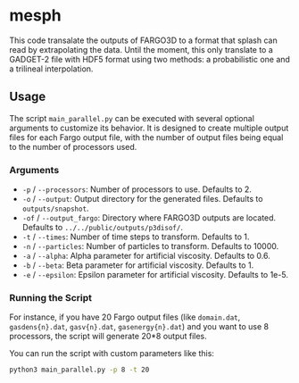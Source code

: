 # mesph

This code transalate the outputs of FARGO3D to a format that splash can read by extrapolating the data. Until the moment, this only translate to a GADGET-2 file with HDF5 format using two methods: a probabilistic one and a trilineal interpolation.

## Usage

The script `main_parallel.py` can be executed with several optional arguments to customize its behavior. It is designed to create multiple output files for each Fargo output file, with the number of output files being equal to the number of processors used.

### Arguments

- `-p` / `--processors`: Number of processors to use. Defaults to 2.
- `-o` / `--output`: Output directory for the generated files. Defaults to `outputs/snapshot`.
- `-of` / `--output_fargo`: Directory where FARGO3D outputs are located. Defaults to `../../public/outputs/p3disof/`.
- `-t` / `--times`: Number of time steps to transform. Defaults to 1.
- `-n` / `--particles`: Number of particles to transform. Defaults to 10000.
- `-a` / `--alpha`: Alpha parameter for artificial viscosity. Defaults to 0.6.
- `-b` / `--beta`: Beta parameter for artificial viscosity. Defaults to 1.
- `-e` / `--epsilon`: Epsilon parameter for artificial viscosity. Defaults to 1e-5.

### Running the Script

For instance, if you have 20 Fargo output files (like `domain.dat`, `gasdens{n}.dat`, `gasv{n}.dat`, `gasenergy{n}.dat`) and you want to use 8 processors, the script will generate 20*8 output files.

You can run the script with custom parameters like this:

```bash
python3 main_parallel.py -p 8 -t 20
